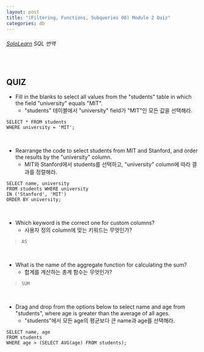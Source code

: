 ```yaml
---
layout: post
title: "(Filtering, Functions, Subqueries 08) Module 2 Quiz"
categories: db
---
```


###### [SoloLearn](https://www.sololearn.com/) SQL 번역

<br>

## QUIZ

- Fill in the blanks to select all values from the "students" table in which the field "university" equals "MIT".
  - "students" 테이블에서 "university" field가 "MIT"인 모든 값을 선택해라.

```mysql
SELECT * FROM students
WHERE university = 'MIT';
```

<br>

- Rearrange the code to select students from MIT and Stanford, and order the results by the "university" column.
  - MIT와 Stanford에서 students를 선택하고, "university" column에 따라 결과를 정렬해라.

```mysql
SELECT name, university
FROM students WHERE university
IN ('Stanford', 'MIT')
ORDER BY university;
```

<br>

- Which keyword is the correct one for custom columns?
  - 사용자 정의 column에 맞는 키워드는 무엇인가?

> `AS`

<br>

- What is the name of the aggregate function for calculating the sum?
  - 합계를 계산하는 총계 함수는 무엇인가?

> `SUM`

<br>

- Drag and drop from the options below to select name and age from "students", where age is greater than the average of all ages.
  - "students"에서 모든 age의 평균보다 큰 name과 age를 선택해라.

```mysql
SELECT name, age
FROM students
WHERE age > (SELECT AVG(age) FROM students);
```

<br>